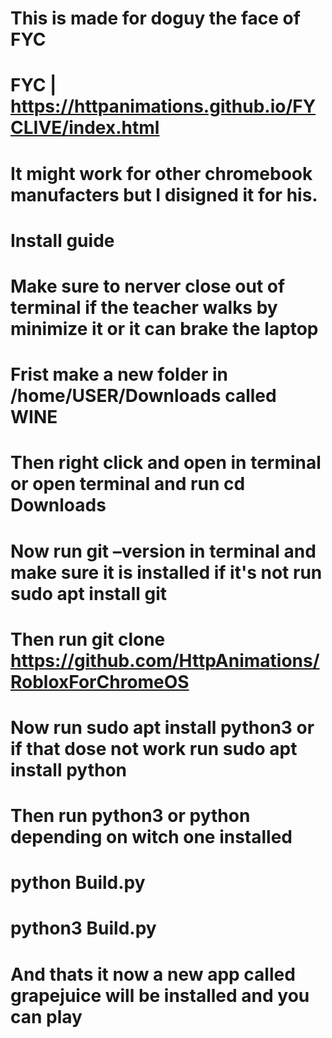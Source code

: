 # This is made for doguy the face of FYC
#
# FYC | https://httpanimations.github.io/FYCLIVE/index.html
#
# It might work for other chromebook manufacters but I disigned it for his.
#
# Install guide 
#
# Make sure to nerver close out of terminal if the teacher walks by minimize it or it can brake the laptop
#
# Frist make a new folder in /home/USER/Downloads called WINE
#
# Then right click and open in terminal or open terminal and run cd Downloads
#
# Now run git –version in terminal and make sure it is installed if it's not run sudo apt install git
#
# Then run git clone https://github.com/HttpAnimations/RobloxForChromeOS
# 
# Now run sudo apt install python3 or if that dose not work run sudo apt install python 
#
# Then run python3 or python depending on witch one installed 
# python Build.py
# python3 Build.py
#
# And thats it now a new app called grapejuice will be installed and you can play
